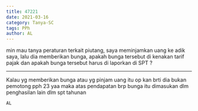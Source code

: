 ```yaml
---
title: 47221
date: 2021-03-16
category: Tanya-SC
tags: PPh
author: AL
---
```


min mau tanya peraturan terkait piutang, saya meminjamkan uang ke adik saya, lalu dia memberikan bunga, apakah bunga tersebut di kenakan tarif pajak dan apakah bunga tersebut harus di laporkan di SPT ?

---

Kalau yg memberikan bunga atau yg pinjam uang itu op kan brti dia bukan pemotong pph 23 yaa maka atas pendapatan brp bunga itu dimasukan dlm penghasilan lain dlm spt tahunan

`AL`
